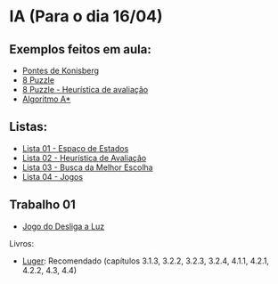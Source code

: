 # IA (Para o dia 16/04)

## Exemplos feitos em aula:
* [Pontes de Konisberg](ia_files/aulas/exemplo_01_pontes/primeiro-exemplo.html)
* [8 Puzzle](ia_files/aulas/exemplo02_8puzzle/exemplo_8puzzle.html)
* [8 Puzzle - Heurística de avaliação](ia_files/aulas/exemplo03_8puzzle_heuristica_avaliacao/heuristica_de_avaliacao.html)
* [Algoritmo A*](ia_files/aulas/exemplo04_algoritmo_A_estrela/algoritmo_a_estrela.html)

## Listas:
* [Lista 01 - Espaço de Estados](ia_files/listas/01/lista01IA.pdf)
* [Lista 02 - Heurística de Avaliação](ia_files/listas/02/lista02IA.pdf)
* [Lista 03 - Busca da Melhor Escolha](ia_files/listas/03/lista03IA.pdf)
* [Lista 04 - Jogos](ia_files/listas/04/lista04IA.pdf)

## Trabalho 01
* [Jogo do Desliga a Luz](ia_files/trabalho/trabalho01.html)

Livros:

* [Luger](https://www.amazon.com.br/Intelig%C3%AAncia-artificial-George-Luger/dp/8581435505): Recomendado (capítulos 3.1.3, 3.2.2, 3.2.3, 3.2.4, 4.1.1, 4.2.1, 4.2.2, 4.3, 4.4)
